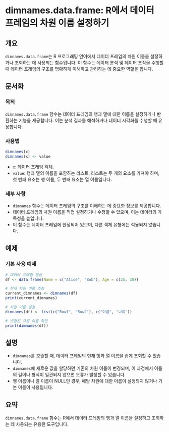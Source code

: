 <!--
Meta Description: # dimnames.data.frame: R에서 데이터 프레임의 차원 이름 설정하기 ## 개요 `dimnames.data.frame`는 R 프로그래밍 언어에서 데이터 프레임의 차원 이름을 설정하거나 조회하는 데 사용되는 함수입니다. 이 함수는 데이터 분석 및 데이터 조...
Meta Keywords: 데이터, dimnames, 프레임의, 이름을, data
-->

# dimnames.data.frame: R에서 데이터 프레임의 차원 이름 설정하기

## 개요
`dimnames.data.frame`는 R 프로그래밍 언어에서 데이터 프레임의 차원 이름을 설정하거나 조회하는 데 사용되는 함수입니다. 이 함수는 데이터 분석 및 데이터 조작을 수행할 때 데이터 프레임의 구조를 명확하게 이해하고 관리하는 데 중요한 역할을 합니다.

## 문서화
### 목적
`dimnames.data.frame` 함수는 데이터 프레임의 행과 열에 대한 이름을 설정하거나 반환하는 기능을 제공합니다. 이는 분석 결과를 해석하거나 데이터 시각화를 수행할 때 유용합니다.

### 사용법
```R
dimnames(x)
dimnames(x) <- value
```
- `x`: 데이터 프레임 객체.
- `value`: 행과 열의 이름을 포함하는 리스트. 리스트는 두 개의 요소를 가져야 하며, 첫 번째 요소는 행 이름, 두 번째 요소는 열 이름입니다.

### 세부 사항
- `dimnames` 함수는 데이터 프레임의 구조를 이해하는 데 중요한 정보를 제공합니다.
- 데이터 프레임의 차원 이름을 직접 설정하거나 수정할 수 있으며, 이는 데이터의 가독성을 높입니다.
- 이 함수는 데이터 프레임에 한정되어 있으며, 다른 객체 유형에는 적용되지 않습니다.

## 예제
### 기본 사용 예제
```R
# 데이터 프레임 생성
df <- data.frame(Name = c("Alice", "Bob"), Age = c(25, 30))

# 현재 차원 이름 조회
current_dimnames <- dimnames(df)
print(current_dimnames)

# 차원 이름 설정
dimnames(df) <- list(c("Row1", "Row2"), c("이름", "나이"))

# 변경된 차원 이름 확인
print(dimnames(df))
```

## 설명
- `dimnames`를 호출할 때, 데이터 프레임의 현재 행과 열 이름을 쉽게 조회할 수 있습니다.
- `dimnames`에 새로운 값을 할당하면 기존의 차원 이름이 변경되며, 이 과정에서 이름의 길이나 형식이 일관되지 않으면 오류가 발생할 수 있습니다.
- 행 이름이나 열 이름이 NULL인 경우, 해당 차원에 대한 이름이 설정되지 않거나 기본 이름이 사용됩니다.

## 요약
`dimnames.data.frame` 함수는 R에서 데이터 프레임의 행과 열 이름을 설정하고 조회하는 데 사용되는 유용한 도구입니다.